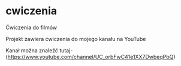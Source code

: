 # cwiczenia

Ćwiczenia do filmów




Projekt zawiera ćwiczenia do mojego kanału na YouTube



Kanał można znaleźć tutaj- (https://www.youtube.com/channel/UC_orbFwC41e1XX7DwbeqPbQ)

